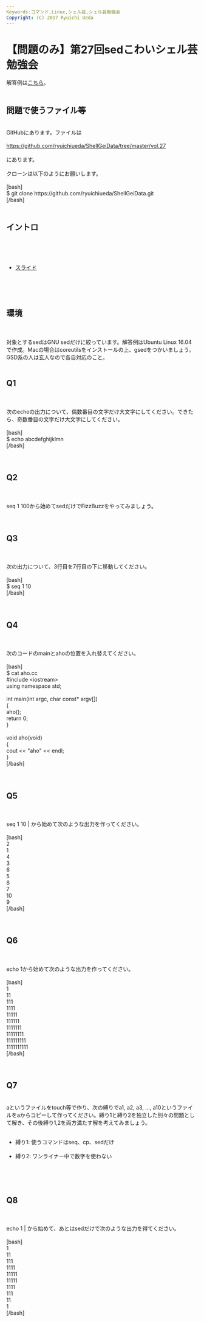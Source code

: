 ```yaml
---
Keywords:コマンド,Linux,シェル芸,シェル芸勉強会
Copyright: (C) 2017 Ryuichi Ueda
---
```

# 【問題のみ】第27回sedこわいシェル芸勉強会
解答例は<a href="https://blog.ueda.asia/?p=9283">こちら</a>。<br />
<br />
<h2>問題で使うファイル等</h2><br />
GitHubにあります。ファイルは<br />
<br />
<a href="https://github.com/ryuichiueda/ShellGeiData/tree/master/vol.27" target="_blank">https://github.com/ryuichiueda/ShellGeiData/tree/master/vol.27</a><br />
<br />
にあります。<br />
<br />
クローンは以下のようにお願いします。<br />
<br />
[bash]<br />
$ git clone https://github.com/ryuichiueda/ShellGeiData.git<br />
[/bash]<br />
<br />
<h2>イントロ</h2><br />
<br />
<ul><br />
 <li><a target="_blank" href="https://blog.ueda.asia/?post_type=presenpress&p=9312">スライド</a></li><br />
</ul><br />
<br />
<h2>環境</h2><br />
<br />
対象とするsedはGNU sedだけに絞っています。解答例はUbuntu Linux 16.04 で作成。Macの場合はcoreutilsをインストールの上、gsedをつかいましょう。GSD系の人は玄人なので各自対応のこと。<br />
<br />
<h2>Q1</h2><br />
<br />
次のechoの出力について、偶数番目の文字だけ大文字にしてください。できたら、奇数番目の文字だけ大文字にしてください。<br />
<br />
[bash]<br />
$ echo abcdefghijklmn<br />
[/bash]<br />
<br />
<br />
<h2>Q2</h2><br />
<br />
seq 1 100から始めてsedだけでFizzBuzzをやってみましょう。<br />
<br />
<br />
<h2>Q3</h2><br />
<br />
次の出力について、3行目を7行目の下に移動してください。<br />
<br />
[bash]<br />
$ seq 1 10<br />
[/bash]<br />
<br />
<br />
<h2>Q4</h2><br />
<br />
次のコードのmainとahoの位置を入れ替えてください。<br />
<br />
[bash]<br />
$ cat aho.cc <br />
#include &lt;iostream&gt;<br />
using namespace std;<br />
<br />
int main(int argc, char const* argv[])<br />
{<br />
	aho();<br />
	return 0;<br />
}<br />
<br />
void aho(void)<br />
{<br />
	cout &lt;&lt; &quot;aho&quot; &lt;&lt; endl;<br />
}<br />
[/bash]<br />
<br />
<br />
<h2>Q5</h2><br />
<br />
seq 1 10 | から始めて次のような出力を作ってください。<br />
<br />
[bash]<br />
2<br />
1<br />
4<br />
3<br />
6<br />
5<br />
8<br />
7<br />
10<br />
9<br />
[/bash]<br />
<br />
<br />
<h2>Q6</h2><br />
<br />
echo 1から始めて次のような出力を作ってください。<br />
<br />
[bash]<br />
1<br />
11<br />
111<br />
1111<br />
11111<br />
111111<br />
1111111<br />
11111111<br />
111111111<br />
1111111111<br />
[/bash]<br />
<br />
<br />
<h2>Q7</h2><br />
aというファイルをtouch等で作り、次の縛りでa1, a2, a3, ..., a10というファイルをaからコピーして作ってください。縛り1と縛り2を独立した別々の問題として解き、その後縛り1,2を両方満たす解を考えてみましょう。<br />
<ul><br />
 	<li>縛り1: 使うコマンドはseq、cp、sedだけ</li><br />
 	<li>縛り2: ワンライナー中で数字を使わない</li><br />
</ul><br />
<br />
<h2>Q8</h2><br />
<br />
echo 1 | から始めて、あとはsedだけで次のような出力を得てください。<br />
<br />
[bash]<br />
1<br />
11<br />
111<br />
1111<br />
11111<br />
11111<br />
1111<br />
111<br />
11<br />
1<br />
[/bash]<br />
<br />

